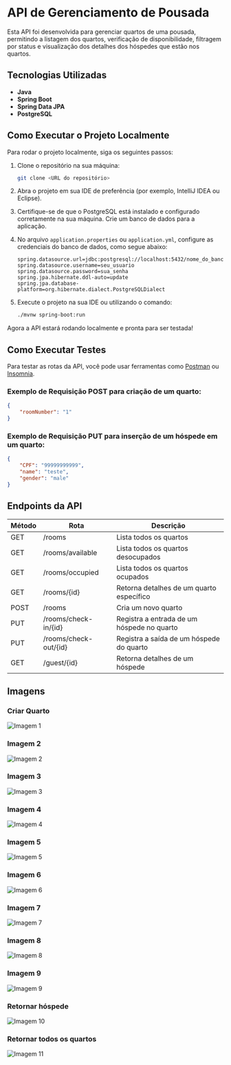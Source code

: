 # API de Gerenciamento de Pousada

Esta API foi desenvolvida para gerenciar quartos de uma pousada, permitindo a listagem dos quartos, verificação de disponibilidade, filtragem por status e visualização dos detalhes dos hóspedes que estão nos quartos.

## Tecnologias Utilizadas

- **Java**
- **Spring Boot**
- **Spring Data JPA**
- **PostgreSQL**

## Como Executar o Projeto Localmente

Para rodar o projeto localmente, siga os seguintes passos:

1. Clone o repositório na sua máquina:
    ```bash
    git clone <URL do repositório>
    ```

2. Abra o projeto em sua IDE de preferência (por exemplo, IntelliJ IDEA ou Eclipse).

3. Certifique-se de que o PostgreSQL está instalado e configurado corretamente na sua máquina. Crie um banco de dados para a aplicação.

4. No arquivo `application.properties` ou `application.yml`, configure as credenciais do banco de dados, como segue abaixo:

    ```properties
    spring.datasource.url=jdbc:postgresql://localhost:5432/nome_do_banco
    spring.datasource.username=seu_usuario
    spring.datasource.password=sua_senha
    spring.jpa.hibernate.ddl-auto=update
    spring.jpa.database-platform=org.hibernate.dialect.PostgreSQLDialect
    ```

5. Execute o projeto na sua IDE ou utilizando o comando:

    ```bash
    ./mvnw spring-boot:run
    ```

Agora a API estará rodando localmente e pronta para ser testada!

## Como Executar Testes

Para testar as rotas da API, você pode usar ferramentas como [Postman](https://www.postman.com/) ou [Insomnia](https://insomnia.rest/).


### Exemplo de Requisição POST para criação de um quarto:

```json
{
    "roomNumber": "1"
}
```
### Exemplo de Requisição PUT para inserção de um hóspede em um quarto:

```json
{
	"CPF": "99999999999",
	"name": "teste",
	"gender": "male"
}
```

## Endpoints da API

| Método | Rota                           | Descrição                                         |
|--------|---------------------------------|---------------------------------------------------|
| GET    | /rooms                          | Lista todos os quartos                            |
| GET    | /rooms/available                | Lista todos os quartos desocupados                |
| GET    | /rooms/occupied                 | Lista todos os quartos ocupados                   |
| GET    | /rooms/{id}                     | Retorna detalhes de um quarto específico          |
| POST   | /rooms                          | Cria um novo quarto                               |
| PUT    | /rooms/check-in/{id}            | Registra a entrada de um hóspede no quarto       |
| PUT    | /rooms/check-out/{id}           | Registra a saída de um hóspede do quarto         |
| GET    | /guest/{id}                     | Retorna detalhes de um hóspede        |


## Imagens

### Criar Quarto
![Imagem 1](./public/images/1.png)

### Imagem 2
![Imagem 2](./public/images/2.png)

### Imagem 3
![Imagem 3](./public/images/3.png)

### Imagem 4
![Imagem 4](./public/images/4.png)

### Imagem 5
![Imagem 5](./public/images/5.png)

### Imagem 6
![Imagem 6](./public/images/6.png)

### Imagem 7
![Imagem 7](./public/images/7.png)

### Imagem 8
![Imagem 8](./public/images/8.png)

### Imagem 9
![Imagem 9](./public/images/9.png)

### Retornar hóspede
![Imagem 10](./public/images/10.png)

### Retornar todos os quartos
![Imagem 11](./public/images/11.png)


